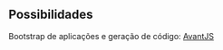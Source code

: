 ## Possibilidades

Bootstrap de aplicações e geração de código: [AvantJS](http://github.com/avant-js)
